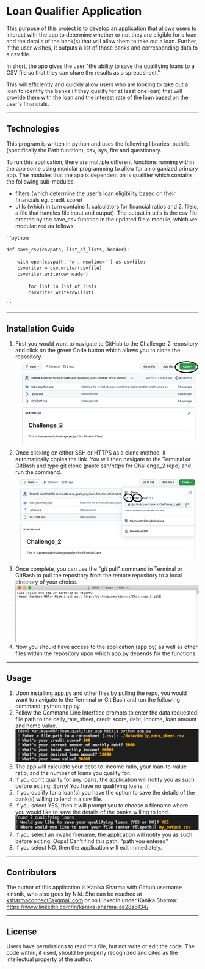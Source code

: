 # **Loan Qualifier Application**

This purpose of this project is to develop an application that allows users to interact with the app to determine whether or not they are eligible for a loan and the details of the bank(s) that will allow them to take out a loan. Further, if the user wishes, it outputs a list of those banks and corresponding data to a csv file. 

In short, the app gives the user "the ability to save the qualifying loans to a CSV file so that they can share the results as a spreadsheet."

This will efficiently and quickly allow users who are looking to take out a loan to identify the banks (if they qualify for at least one loan) that will provide them with the loan and the interest rate of the loan based on the user's financials. 

---

## **Technologies**

This program is written in python and uses the following libraries: pathlib (specifically the Path function), csv, sys, fire and questionary. 

To run this application, there are multiple different functions running within the app some using modular programming to allow for an organized primary app. 
The modules that the app is dependent on is qualifier which contains the following sub-modules: 
* filters (which determine the user's loan eligibility based on their financials eg. credit score)
* utils (which in turn contains 1. calculators for financial ratios and 2. fileio, a file that handles file input and output). 
The output in utils is the csv file created by the save_csv function in the updated fileio module, which we modularized as follows:

'''python

    def save_csv(csvpath, list_of_lists, header):

        with open(csvpath, 'w', newline='') as csvfile:
        csvwriter = csv.writer(csvfile)
        csvwriter.writerow(header)
        
            for list in list_of_lists:
            csvwriter.writerow(list)
'''

---

## **Installation Guide**

1. First you would want to navigate to GitHub to the Challenge_2 repository and click on the green Code button which allows you to clone the repository. 
![<Green Code button in GitHub>](./Screenshots/GitHub_Code.png)
2. Once clicking on either SSH or HTTPS as a clone method, it automatically copies the link. You will then navigate to the Terminal or GitBash and type 
git clone (paste ssh/https for Challenge_2 repo) and run the command. 
![<SSH or HTTPS Option for Cloning Repo>](./Screenshots/GitHub_SSH_HTTPS.png)
3. Once complete, you can use the "git pull" command in Terminal or GitBash to pull the repository from the remote repository to a local directory of your choice. 
![<Git Pull Command>](./Screenshots/GitPull.png)
4. Now you should have access to the application (app.py) as well as other files within the repository upon which app.py depends for the functions. 

---

## **Usage**

1. Upon installing app.py and other files by pulling the repo, you would want to navigate to the Terminal or Git Bash and run the following command: 
python app.py
2. Follow the Command Line Interface prompts to enter the data requested: file path to the daily_rate_sheet, credit score, debt, income, loan amount and home value. 
![<Git Run Command and Prompts>](./Screenshots/RunCommand.png)
3. The app will calculate your debt-to-income ratio, your loan-to-value ratio, and the number of loans you qualify for.
4. If you don't qualify for any loans, the application will notify you as such before exiting:
Sorry! You have no qualifying loans. :(
5. If you qualify for a loan(s) you have the option to save the details of the bank(s) willing to lend in a csv file.
6. If you select YES, then it will prompt you to choose a filename where you would like to save the details of the banks willing to lend. 
![<Save Loan CSV Prompts>](./Screenshots/SaveLoanPrompts.png)
7. If you select an invalid filename, the application will notify you as such before exiting:
Oops! Can't find this path: "path you entered"
8. If you select NO, then the application will exit immediately.

---

## **Contributors**

The author of this application is Kanika Sharma with Github username kinsnik, who also goes by Niki. She can be reached at ksharmaconnect3@gmail.com or on LinkedIn under Kanika Sharma: https://www.linkedin.com/in/kanika-sharma-aa28a6134/.

---

## **License**

Users have permissions to read this file, but not write or edit the code. The code within, if used, should be properly recognized and cited as the intellectual property of the author. 